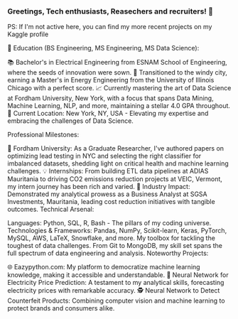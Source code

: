 ### Greetings, Tech enthusiasts, Reasechers and recruiters! 👋

PS: If I'm not active here, you can find my more recent projects on my Kaggle profile



🏫 Education (BS Engineering, MS Engineering, MS Data Science):

📚 Bachelor's in Electrical Engineering from ESNAM School of Engineering, where the seeds of innovation were sown.
🌟 Transitioned to the windy city, earning a Master's in Energy Engineering from the University of Illinois Chicago with a perfect score.
📈 Currently mastering the art of Data Science at Fordham University, New York, with a focus that spans Data Mining, Machine Learning, NLP, and more, maintaining a stellar 4.0 GPA throughout.
📍 Current Location: New York, NY, USA - Elevating my expertise and embracing the challenges of Data Science.

Professional Milestones:

🚀 Fordham University: As a Graduate Researcher, I've authored papers on optimizing lead testing in NYC and selecting the right classifier for imbalanced datasets, shedding light on critical health and machine learning challenges.
💡 Internships: From building ETL data pipelines at ADIAS Mauritania to driving CO2 emissions reduction projects at VEIC, Vermont, my intern journey has been rich and varied.
🏢 Industry Impact: Demonstrated my analytical prowess as a Business Analyst at SGSA Investments, Mauritania, leading cost reduction initiatives with tangible outcomes.
Technical Arsenal:

Languages: Python, SQL, R, Bash - The pillars of my coding universe.
Technologies & Frameworks: Pandas, NumPy, Scikit-learn, Keras, PyTorch, MySQL, AWS, LaTeX, Snowflake, and more. My toolbox for tackling the toughest of data challenges.
From Git to MongoDB, my skill set spans the full spectrum of data engineering and analysis.
Noteworthy Projects:

🌐 Eazypython.com: My platform to democratize machine learning knowledge, making it accessible and understandable.
🔋 Neural Network for Electricity Price Prediction: A testament to my analytical skills, forecasting electricity prices with remarkable accuracy.
🕵️ Neural Network to Detect Counterfeit Products: Combining computer vision and machine learning to protect brands and consumers alike.
